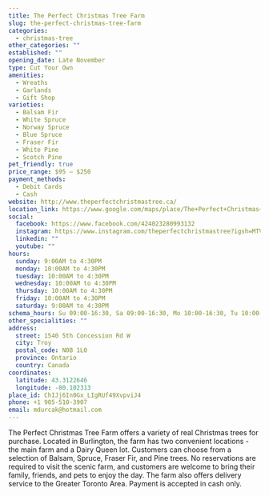 ```yaml
---
title: The Perfect Christmas Tree Farm
slug: the-perfect-christmas-tree-farm
categories:
  - christmas-tree
other_categories: ""
established: ""
opening_date: Late November
type: Cut Your Own
amenities:
  - Wreaths
  - Garlands
  - Gift Shop
varieties:
  - Balsam Fir
  - White Spruce
  - Norway Spruce
  - Blue Spruce
  - Fraser Fir
  - White Pine
  - Scotch Pine
pet_friendly: true
price_range: $95 – $250
payment_methods:
  - Debit Cards
  - Cash
website: http://www.theperfectchristmastree.ca/
location_link: https://www.google.com/maps/place/The+Perfect+Christmas+Tree+Farm/@43.3122646,-80.102313,14z/data=!4m8!1m2!2m1!1sThe+Perfect+Christmas+Tree+Farm!3m4!1s0x882c7f6cd027a28f:0x9e886ffa5e3dfe51!8m2!3d43.3122646!4d-80.102313
social:
  facebook: https://www.facebook.com/424023280993132
  instagram: https://www.instagram.com/theperfectchristmastree?igsh=MTVkMThybWZpN3BneQ==
  linkedin: ""
  youtube: ""
hours:
  sunday: 9:00AM to 4:30PM
  monday: 10:00AM to 4:30PM
  tuesday: 10:00AM to 4:30PM
  wednesday: 10:00AM to 4:30PM
  thursday: 10:00AM to 4:30PM
  friday: 10:00AM to 4:30PM
  saturday: 9:00AM to 4:30PM
schema_hours: Su 09:00-16:30, Sa 09:00-16:30, Mo 10:00-16:30, Tu 10:00-16:30, We 10:00-16:30, Th 10:00-16:30, Fr 10:00-16:30
other_specialities: ""
address:
  street: 1540 5th Concession Rd W
  city: Troy
  postal_code: N0B 1L0
  province: Ontario
  country: Canada
coordinates:
  latitude: 43.3122646
  longitude: -80.102313
place_id: ChIJj6In0Gx_LIgRUf49XvpviJ4
phone: +1 905-510-3907
email: mdurcak@hotmail.com
---
```


The Perfect Christmas Tree Farm offers a variety of real Christmas trees for purchase. Located in Burlington, the farm has two convenient locations - the main farm and a Dairy Queen lot. Customers can choose from a selection of Balsam, Spruce, Fraser Fir, and Pine trees. No reservations are required to visit the scenic farm, and customers are welcome to bring their family, friends, and pets to enjoy the day. The farm also offers delivery service to the Greater Toronto Area. Payment is accepted in cash only.

